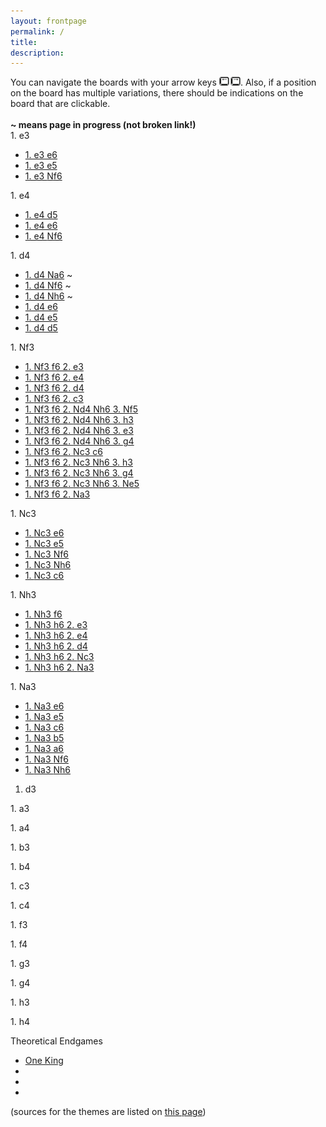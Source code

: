 ```yaml
---
layout: frontpage
permalink: /
title: 
description: 
---
```


<div style="text-align: left;">You can navigate the boards with your arrow keys <img src="images/arrowkeys.jpg" style="height: 1em;" alt="left and right arrow keys">. Also, if a position on the board has multiple variations, there should be indications on the board that are clickable.</div>

<br/>
<strong>~ means page in progress (not broken link!)</strong>

<div class="page-list">
1. e3
  <ul>
    <li><a href="/1-e3-e6">1. e3 e6</a></li>
    <li><a href="/1-e3-e5">1. e3 e5</a></li>
    <li><a href="/1-e3-Nf6">1. e3 <span class="figurine">N</span>f6</a></li>
  </ul>
1. e4
  <ul>
    <li><a href="/1-e4-d5">1. e4 d5</a></li>
    <li><a href="/1-e4-e6">1. e4 e6</a></li>
    <li><a href="/1-e4-Nf6">1. e4 <span class="figurine">N</span>f6</a></li>
  </ul>
1. d4
  <ul>
    <li><a href="/1-d4-Na6">1. d4 <span class="figurine">N</span>a6</a> ~</li>
    <li><a href="/1-d4-Nf6">1. d4 <span class="figurine">N</span>f6</a> ~</li>
    <li><a href="/1-d4-Nh6">1. d4 <span class="figurine">N</span>h6</a> ~</li>
    <li><a href="/1-d4-e6">1. d4 e6</a></li>
    <li><a href="/1-d4-e5">1. d4 e5</a></li>
    <li><a href="/1-d4-d5">1. d4 d5</a></li>
  </ul>
1. <span class="figurine">N</span>f3
  <ul>
    <li><a href="/1-Nf3-f6-2-e3">1. <span class="figurine">N</span>f3 f6 2. e3</a></li>
    <li><a href="/1-Nf3-f6-2-e4">1. <span class="figurine">N</span>f3 f6 2. e4</a></li>
    <li><a href="/1-Nf3-f6-2-d4">1. <span class="figurine">N</span>f3 f6 2. d4</a></li>
    <li><a href="/1-Nf3-f6-2-c3">1. <span class="figurine">N</span>f3 f6 2. c3</a></li>
    <li><a href="/1-Nf3-f6-2-Nd4-Nh6-3-Nf5">1. <span class="figurine">N</span>f3 f6 2. <span class="figurine">N</span>d4 <span class="figurine">N</span>h6 3. <span class="figurine">N</span>f5</a></li>
    <li><a href="/1-Nf3-f6-2-Nd4-Nh6-3-h3">1. <span class="figurine">N</span>f3 f6 2. <span class="figurine">N</span>d4 <span class="figurine">N</span>h6 3. h3</a></li>
    <li><a href="/1-Nf3-f6-2-Nd4-Nh6-3-e3">1. <span class="figurine">N</span>f3 f6 2. <span class="figurine">N</span>d4 <span class="figurine">N</span>h6 3. e3</a></li>
    <li><a href="/1-Nf3-f6-2-Nd4-Nh6-3-g4">1. <span class="figurine">N</span>f3 f6 2. <span class="figurine">N</span>d4 <span class="figurine">N</span>h6 3. g4</a></li>
    <li><a href="/1-Nf3-f6-2-Nc3-c6">1. <span class="figurine">N</span>f3 f6 2. <span class="figurine">N</span>c3 c6</a></li>
    <li><a href="/1-Nf3-f6-2-Nc3-Nh6-3-h3">1. <span class="figurine">N</span>f3 f6 2. <span class="figurine">N</span>c3 <span class="figurine">N</span>h6 3. h3</a></li>
    <li><a href="/1-Nf3-f6-2-Nc3-Nh6-3-g4">1. <span class="figurine">N</span>f3 f6 2. <span class="figurine">N</span>c3 <span class="figurine">N</span>h6 3. g4</a></li>
    <li><a href="/1-Nf3-f6-2-Nc3-Nh6-3-Ne5">1. <span class="figurine">N</span>f3 f6 2. <span class="figurine">N</span>c3 <span class="figurine">N</span>h6 3. <span class="figurine">N</span>e5</a></li>
    <li><a href="/1-Nf3-f6-2-Na3">1. <span class="figurine">N</span>f3 f6 2. <span class="figurine">N</span>a3</a></li>
  </ul>
1. <span class="figurine">N</span>c3
  <ul>
    <li><a href="/1-Nc3-e6">1. <span class="figurine">N</span>c3 e6</a></li>
    <li><a href="/1-Nc3-e5">1. <span class="figurine">N</span>c3 e5</a></li>
    <li><a href="/1-Nc3-Nf6">1. <span class="figurine">N</span>c3 <span class="figurine">N</span>f6</a></li>
    <li><a href="/1-Nc3-Nh6">1. <span class="figurine">N</span>c3 <span class="figurine">N</span>h6</a></li>
    <li><a href="/1-Nc3-c6">1. <span class="figurine">N</span>c3 c6</a></li>
  </ul>
1. <span class="figurine">N</span>h3
  <ul>
    <li><a href="/1-Nh3-f6">1. <span class="figurine">N</span>h3 f6</a></li>
    <li><a href="/1-Nh3-h6-2-e3">1. <span class="figurine">N</span>h3 h6 2. e3</a></li>
    <li><a href="/1-Nh3-h6-2-e4">1. <span class="figurine">N</span>h3 h6 2. e4</a></li>
    <li><a href="/1-Nh3-h6-2-d4">1. <span class="figurine">N</span>h3 h6 2. d4</a></li>
    <li><a href="/1-Nh3-h6-2-Nc3">1. <span class="figurine">N</span>h3 h6 2. <span class="figurine">N</span>c3</a></li>
    <li><a href="/1-Nh3-h6-2-Na3">1. <span class="figurine">N</span>h3 h6 2. <span class="figurine">N</span>a3</a></li>
  </ul>
1. <span class="figurine">N</span>a3
  <ul>
    <li><a href="/1-Na3-e6">1. <span class="figurine">N</span>a3 e6</a></li>
    <li><a href="/1-Na3-e5">1. <span class="figurine">N</span>a3 e5</a></li>
    <li><a href="/1-Na3-c6">1. <span class="figurine">N</span>a3 c6</a></li>
    <li><a href="/1-Na3-b5">1. <span class="figurine">N</span>a3 b5</a></li>
    <li><a href="/1-Na3-a6">1. <span class="figurine">N</span>a3 a6</a></li>
    <li><a href="/1-Na3-Nf6">1. <span class="figurine">N</span>a3 <span class="figurine">N</span>f6</a></li>
    <li><a href="/1-Na3-Nh6">1. <span class="figurine">N</span>a3 <span class="figurine">N</span>h6</a></li>
  </ul>

  1. d3
  <ul>
  </ul>
  1. a3
  <ul>
  </ul>
  1. a4
  <ul>
  </ul>
  1. b3
  <ul>
  </ul>
  1. b4
  <ul>
  </ul>
  1. c3
  <ul>
  </ul>
  1. c4
  <ul>
  </ul>
  1. f3
  <ul>
  </ul>
  1. f4
  <ul>
  </ul>
  1. g3
  <ul>
  </ul>
  1. g4
  <ul>
  </ul>
  1. h3
  <ul>
  </ul>
  1. h4
  <ul>
  </ul>
  Theoretical Endgames
  <ul>
    <li><a href="/one-king">One King</a></li>
    <li></li>
    <li></li>
    <li></li>
  </ul>
</div>

(sources for the themes are listed on [this page](/sources))